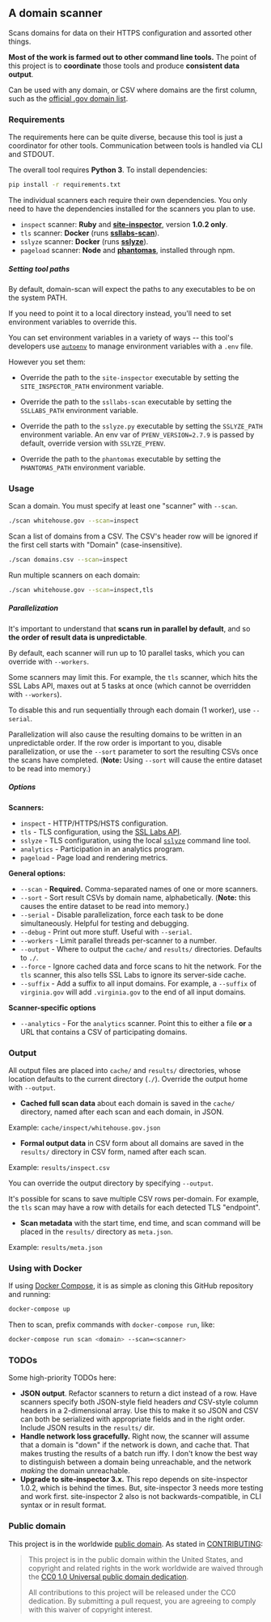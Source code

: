 ## A domain scanner

Scans domains for data on their HTTPS configuration and assorted other things.

**Most of the work is farmed out to other command line tools.** The point of this project is to **coordinate** those tools and produce **consistent data output**.

Can be used with any domain, or CSV where domains are the first column, such as the [official .gov domain list](https://catalog.data.gov/dataset/gov-domains-api-c9856).

### Requirements

The requirements here can be quite diverse, because this tool is just a coordinator for other tools. Communication between tools is handled via CLI and STDOUT.

The overall tool requires **Python 3**. To install dependencies:

```bash
pip install -r requirements.txt
```

The individual scanners each require their own dependencies. You only need to have the dependencies installed for the scanners you plan to use.

* `inspect` scanner: **Ruby** and **[site-inspector](https://github.com/benbalter/site-inspector)**, version **1.0.2 only**.
* `tls` scanner: **Docker** (runs **[ssllabs-scan](https://github.com/ssllabs/ssllabs-scan)**).
* `sslyze` scanner: **Docker** (runs **[sslyze](https://github.com/nabla-c0d3/sslyze)**).
* `pageload` scanner: **Node** and **[phantomas](https://www.npmjs.com/package/phantomas)**, installed through npm.

##### Setting tool paths

By default, domain-scan will expect the paths to any executables to be on the system PATH.

If you need to point it to a local directory instead, you'll need to set environment variables to override this.

You can set environment variables in a variety of ways -- this tool's developers use [`autoenv`](https://github.com/kennethreitz/autoenv) to manage environment variables with a `.env` file.

However you set them:

* Override the path to the `site-inspector` executable by setting the `SITE_INSPECTOR_PATH` environment variable.

* Override the path to the `ssllabs-scan` executable by setting the `SSLLABS_PATH` environment variable.

* Override the path to the `sslyze.py` executable by setting the `SSLYZE_PATH` environment variable. An env var of `PYENV_VERSION=2.7.9` is passed by default, override version with `SSLYZE_PYENV`.

* Override the path to the `phantomas` executable by setting the `PHANTOMAS_PATH` environment variable.

### Usage

Scan a domain. You must specify at least one "scanner" with `--scan`.

```bash
./scan whitehouse.gov --scan=inspect
```

Scan a list of domains from a CSV. The CSV's header row will be ignored if the first cell starts with "Domain" (case-insensitive).

```bash
./scan domains.csv --scan=inspect
```

Run multiple scanners on each domain:

```bash
./scan whitehouse.gov --scan=inspect,tls
```

##### Parallelization

It's important to understand that **scans run in parallel by default**, and so **the order of result data is unpredictable**.

By default, each scanner will run up to 10 parallel tasks, which you can override with `--workers`.

Some scanners may limit this. For example, the `tls` scanner, which hits the SSL Labs API, maxes out at 5 tasks at once (which cannot be overridden with `--workers`).

To disable this and run sequentially through each domain (1 worker), use `--serial`.

Parallelization will also cause the resulting domains to be written in an unpredictable order. If the row order is important to you, disable parallelization, or use the `--sort` parameter to sort the resulting CSVs once the scans have completed. (**Note:** Using `--sort` will cause the entire dataset to be read into memory.)

##### Options

**Scanners:**

* `inspect` - HTTP/HTTPS/HSTS configuration.
* `tls` - TLS configuration, using the [SSL Labs API](https://github.com/ssllabs/ssllabs-scan/blob/stable/ssllabs-api-docs.md).
* `sslyze` - TLS configuration, using the local [`sslyze`](https://github.com/nabla-c0d3/sslyze) command line tool.
* `analytics` - Participation in an analytics program.
* `pageload` - Page load and rendering metrics.

**General options:**

* `--scan` - **Required.** Comma-separated names of one or more scanners.
* `--sort` - Sort result CSVs by domain name, alphabetically. (**Note:** this causes the entire dataset to be read into memory.)
* `--serial` - Disable parallelization, force each task to be done simultaneously. Helpful for testing and debugging.
* `--debug` - Print out more stuff. Useful with `--serial`.
* `--workers` - Limit parallel threads per-scanner to a number.
* `--output` - Where to output the `cache/` and `results/` directories. Defaults to `./`.
* `--force` - Ignore cached data and force scans to hit the network. For the `tls` scanner, this also tells SSL Labs to ignore its server-side cache.
* `--suffix` - Add a suffix to all input domains. For example, a `--suffix` of `virginia.gov` will add `.virginia.gov` to the end of all input domains.

**Scanner-specific options**

* `--analytics` - For the `analytics` scanner. Point this to either a file **or** a URL that contains a CSV of participating domains.

### Output

All output files are placed into `cache/` and `results/` directories, whose location defaults to the current directory (`./`). Override the output home with `--output`.

* **Cached full scan data** about each domain is saved in the `cache/` directory, named after each scan and each domain, in JSON.

Example: `cache/inspect/whitehouse.gov.json`

* **Formal output data** in CSV form about all domains are saved in the `results/` directory in CSV form, named after each scan.

Example: `results/inspect.csv`

You can override the output directory by specifying `--output`.

It's possible for scans to save multiple CSV rows per-domain. For example, the `tls` scan may have a row with details for each detected TLS "endpoint".

* **Scan metadata** with the start time, end time, and scan command will be placed in the `results/` directory as `meta.json`.

Example: `results/meta.json`

### Using with Docker

If using [Docker Compose](https://docs.docker.com/compose/), it is as simple as cloning this GitHub repository and running:

```bash
docker-compose up
```

Then to scan, prefix commands with `docker-compose run`, like:

```bash
docker-compose run scan <domain> --scan=<scanner>
```

### TODOs

Some high-priority TODOs here:

* **JSON output**. Refactor scanners to return a dict instead of a row. Have scanners specify both JSON-style field headers *and* CSV-style column headers in a 2-dimensional array. Use this to make it so JSON and CSV can both be serialized with appropriate fields and in the right order. Include JSON results in the `results/` dir.
* **Handle network loss gracefully.** Right now, the scanner will assume that a domain is "down" if the network is down, and cache that. That makes trusting the results of a batch run iffy. I don't know the best way to distinguish between a domain being unreachable, and the network *making* the domain unreachable.
* **Upgrade to site-inspector 3.x.** This repo depends on site-inspector 1.0.2, which is behind the times. But, site-inspector 3 needs more testing and work first. site-inspector 2 also is not backwards-compatible, in CLI syntax or in result format.

### Public domain

This project is in the worldwide [public domain](LICENSE.md). As stated in [CONTRIBUTING](CONTRIBUTING.md):

> This project is in the public domain within the United States, and copyright and related rights in the work worldwide are waived through the [CC0 1.0 Universal public domain dedication](https://creativecommons.org/publicdomain/zero/1.0/).
>
> All contributions to this project will be released under the CC0 dedication. By submitting a pull request, you are agreeing to comply with this waiver of copyright interest.
